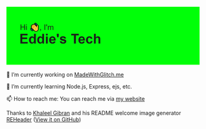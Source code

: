<a href="https://www.eddiestech.co.uk">![](https://github.com/EddiesTech/EddiesTech/raw/master/header.png)</a>

<!--
**EddiesTech/EddiesTech** is a ✨ _special_ ✨ repository because its `README.md` (this file) appears on your GitHub profile.
-->
🔭 I’m currently working on [MadeWithGlitch.me](https://madewithglitch.me)

🌱 I’m currently learning Node.js, Express, ejs, etc.

📫 How to reach me: You can reach me via [my website](https://eddiestech.co.uk/contact)

Thanks to [Khaleel Gibran](https://github.com/khalby786) and his README welcome image generator [REHeader](https://reheader.glitch.me/) ([View it on GitHub](https://github.com/khalby786/REHeader))

